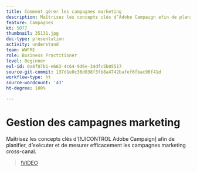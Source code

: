 ```yaml
---
title: Comment gérer les campagnes marketing
description: Maîtrisez les concepts clés d’Adobe Campaign afin de planifier, d’exécuter et de mesurer efficacement les campagnes marketing cross-canal.
feature: Campagnes
kt: 5077
thumbnail: 35131.jpg
doc-type: presentation
activity: understand
team: WWFRE
role: Business Practitioner
level: Beginner
exl-id: 0a8f07b1-e663-4c64-9d6e-34dfc5b05517
source-git-commit: 137d1e0c36d038f3fb8a4742bafef6fbac96f41d
workflow-type: ht
source-wordcount: '43'
ht-degree: 100%

---
```


# Gestion des campagnes marketing

Maîtrisez les concepts clés d’[!UICONTROL Adobe Campaign] afin de planifier, d’exécuter et de mesurer efficacement les campagnes marketing cross-canal.

>[!VIDEO](https://video.tv.adobe.com/v/35131?quality=12)
